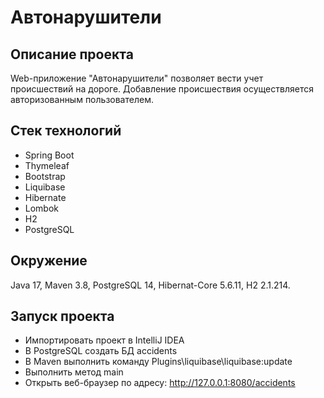 # Автонарушители

## Описание проекта

Web-приложение "Автонарушители" позволяет вести учет происшествий на дороге.
Добавление происшествия осуществляется авторизованным пользователем.

## Стек технологий
* Spring Boot
* Thymeleaf
* Bootstrap
* Liquibase
* Hibernate
* Lombok
* H2
* PostgreSQL

## Окружение
Java 17, Maven 3.8, PostgreSQL 14, Hibernat-Core 5.6.11, H2 2.1.214.

## Запуск проекта
- Импортировать проект в IntelliJ IDEA
- В PostgreSQL создать БД accidents
- В Maven выполнить команду Plugins\liquibase\liquibase:update
- Выполнить метод main
- Открыть веб-браузер по адресу: http://127.0.0.1:8080/accidents